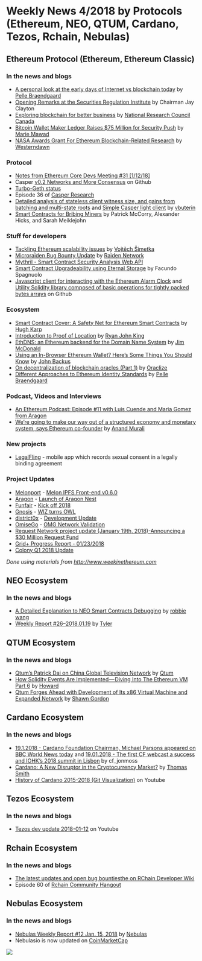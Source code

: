 ﻿# Weekly News 4/2018 by Protocols (Ethereum, NEO, QTUM, Cardano, Tezos, Rchain, Nebulas)

## Ethereum Protocol (Ethereum, Ethereum Classic)
### In the news and blogs
* [A personal look at the early days of Internet vs blockchain today](https://medium.com/@pelleb/personal-look-at-the-early-days-of-internet-vs-blockchain-today-590a98cb009f) by [Pelle Braendgaard](https://medium.com/@pelleb)
* [Opening Remarks at the Securities Regulation Institute](https://www.sec.gov/news/speech/speech-clayton-012218) by Chairman Jay Clayton
* [Exploring blockchain for better business](https://www.nrc-cnrc.gc.ca/eng/stories/2018/blockchains.html) by [National Research Council Canada](https://www.nrc-cnrc.gc.ca)
* [Bitcoin Wallet Maker Ledger Raises $75 Million for Security Push](https://www.bloomberg.com/news/articles/2018-01-18/bitcoin-wallet-maker-ledger-raises-75-million-for-security-push) by [Marie Mawad](https://twitter.com/Marie_a_Paris)
* [NASA Awards Grant For Ethereum Blockchain-Related Research](http://westerndawn.infos.st//index/nasa-awards-grant-ethereum-blockchain-related-research/) by [Westerndawn](http://westerndawn.infos.st)

### Protocol
* [Notes from Ethereum Core Devs Meeting #31 [1/12/18]](https://www.reddit.com/r/ethereum/comments/7s3bcx/notes_from_ethereum_core_devs_meeting_31_11218/)
* Casper [v0.2 Networks and More Consensus](https://github.com/ethereum/cbc-casper/releases/tag/0.2.0) on Github
* [Turbo-Geth status](https://medium.com/@akhounov/turbo-geth-status-534c10709206)
* Episode 36 of [Casper Research](https://www.youtube.com/watch?v=f8yZfUIk89g)
* [Detailed analysis of stateless client witness size, and gains from batching and multi-state roots](https://ethresear.ch/t/detailed-analysis-of-stateless-client-witness-size-and-gains-from-batching-and-multi-state-roots/862) and [Simple Casper light client](https://ethresear.ch/t/simple-casper-light-client/828) by [vbuterin](https://ethresear.ch/u/vbuterin/summary)
* [Smart Contracts for Bribing Miners](http://homepages.cs.ncl.ac.uk/patrick.mccorry/minerbribery.pdf) by Patrick McCorry, Alexander Hicks, and Sarah Meiklejohn

### Stuff for developers
* [Tackling Ethereum scalability issues](https://medium.com/giveth/tackling-ethereum-scalability-issues-29bd700b5060) by [Vojtěch Šimetka](https://medium.com/@vojtechsimetka)
* [Microraiden Bug Bounty Update](https://medium.com/@raiden_network/microraiden-bug-bounty-update-695fddd6433) by [
Raiden Network](https://medium.com/@raiden_network)
* [Mythril - Smart Contract Security Analysis Web API](https://www.topcoder.com/challenges/30061900)
* [Smart Contract Upgradeability using Eternal Storage](https://blog.zeppelinos.org/smart-contract-upgradeability-using-eternal-storage/) by Facundo Spagnuolo
* [Javascript client for interacting with the Ethereum Alarm Clock](https://github.com/ethereum-alarm-clock/eac.js) and [Utility Solidity library composed of basic operations for tightly packed bytes arrays](https://github.com/GNSPS/solidity-bytes-utils) on Github

### Ecosystem
* [Smart Contract Cover: A Safety Net for Ethereum Smart Contracts](https://medium.com/nexus-mutual/smart-contract-cover-55782407722c) by [Hugh Karp](https://medium.com/@hugh_karp)
* [Introduction to Proof of Location](https://blog.foam.space/introduction-to-proof-of-location-6b4c77928022) by [Ryan John King](https://blog.foam.space/@foamspace)
* [EthDNS: an Ethereum backend for the Domain Name System](https://medium.com/@jgm.orinoco/ethdns-an-ethereum-backend-for-the-domain-name-system-d52dabd904b3) by [Jim McDonald](https://medium.com/@jgm.orinoco)
* [Using an In-Browser Ethereum Wallet? Here’s Some Things You Should Know](https://blog.hellobloom.io/using-an-in-browser-ethereum-wallet-heres-some-things-you-should-know-e01304b977e3) by [John Backus](https://blog.hellobloom.io/@jbackus)
* [On decentralization of blockchain oracles (Part 1)](https://medium.com/@oraclize/on-decentralization-of-blockchain-oracles-94fb78598e79) by [Oraclize](https://medium.com/@oraclize)
* [Different Approaches to Ethereum Identity Standards](https://medium.com/uport/different-approaches-to-ethereum-identity-standards-a09488347c87) by [Pelle Braendgaard](https://medium.com/@pelleb)

### Podcast, Videos and Interviews  
* [An Ethereum Podcast: Episode #11 with Luis Cuende and Maria Gomez from Aragon](https://thebitcoinpodcast.com/an-ethereum-podcast-episode-11/)
* [We’re going to make our way out of a structured economy and monetary system, says Ethereum co-founder](https://factordaily.com/ethereum-joseph-lubin-interview-india/) by [Anand Murali](https://factordaily.com/author/anand/)

### New projects
* [LegalFling](https://legalfling.io/) - mobile app which records sexual consent in a legally binding agreement

### Project Updates
* [Melonport](https://melonport.com) - [Melon IPFS Front-end v0.6.0](https://medium.com/melonport-blog/melon-ipfs-front-end-v0-6-0-b87fff1a2c91)
* [Aragon](https://aragon.one/) - [Launch of Aragon Nest](https://blog.aragon.one/launch-of-aragon-nest-8d42d1a37595)
* [Funfair](https://funfair.io) - [Kick off 2018](https://funfair.io/january-update/)
* [Gnosis](https://gnosis.pm/) - [WIZ turns OWL](https://blog.gnosis.pm/wiz-turns-owl-813555100010)
* [district0x](https://district0x.io/) - [Development Update](https://blog.district0x.io/district0x-dev-update-january-23rd-2018-51c25b91e3b)
* [OmiseGo](https://omisego.network/) - [OMG Network Validation](https://blog.omisego.network/omg-network-validation-f935523086db)
* [Request Network project update (January 19th, 2018)-Announcing a $30 Million Request Fund](https://blog.request.network/request-network-project-update-january-19th-2018-announcing-a-30-million-request-fund-6a6f87d27d43)
* [Grid+ Progress Report - 01/23/2018](https://blog.gridplus.io/grid-progress-report-01-23-2018-a25c93803cd0)
* [Colony Q1 2018 Update](https://blog.colony.io/colony-q1-2018-update-f570b37071ac)

*Done using materials from http://www.weekinethereum.com*

## NEO Ecosystem
### In the news and blogs
* [A Detailed Explanation to NEO Smart Contracts Debugging](https://medium.com/neweconolab/a-detailed-explanation-to-neo-smart-contracts-debugging-9a2267fd1843) by [robbie wang](https://medium.com/@WangRobbie)
* [Weekly Report #26–2018.01.19](https://medium.com/proof-of-working/weekly-report-26-2018-01-19-b766ee379f52) by [Tyler](https://medium.com/@lllwvlvwlll)

## QTUM Ecosystem
### In the news and blogs
* [Qtum’s Patrick Dai on China Global Television Network](https://blog.qtum.org/qtums-patrick-dai-on-china-global-television-network-239a9f4baad5) by [Qtum](https://blog.qtum.org/@Qtum)
* [How Solidity Events Are Implemented — Diving Into The Ethereum VM Part 6](https://blog.qtum.org/how-solidity-events-are-implemented-diving-into-the-ethereum-vm-part-6-30e07b3037b9) by [Howard](https://blog.qtum.org/@hayeah)
* [Qtum Forges Ahead with Development of Its x86 Virtual Machine and Expanded Network](https://bitcoinmagazine.com/articles/qtum-forges-ahead-development-its-x86-virtual-machine-and-expanded-network/) by [Shawn Gordon](https://bitcoinmagazine.com/authors/shawn-gordon/)

## Cardano Ecosystem
### In the news and blogs
* [19.1.2018 - Cardano Foundation Chairman, Michael Parsons appeared on BBC World News today](https://forum.cardanohub.org/t/19-1-2018-cardano-foundation-chairman-michael-parsons-appeared-on-bbc-world-news-today/6532) and [19.01.2018 - The first CF webcast a success and IOHK’s 2018 summit in Lisbon](https://forum.cardanohub.org/t/19-01-2018-the-first-cf-webcast-a-success-and-iohk-s-2018-summit-in-lisbon/6524) by cf_jonmoss
* [Cardano: A New Disruptor in the Cryptocurrency Market?](https://themarketmogul.com/cardano-disruptor-cryptocurrency-market/) by [Thomas Smith](https://themarketmogul.com/author/thomassmith/)
* [History of Cardano 2015-2018 (Git Visualization)](https://www.youtube.com/watch?v=YtSfJqP04cQ) on Youtube

## Tezos Ecosystem
### In the news and blogs
* [Tezos dev update 2018-01-12](https://www.youtube.com/watch?v=NdR4YpkK_HQ&feature=youtu.be&a=) on Youtube

## Rchain Ecosystem
### In the news and blogs
* [The latest updates and open bug bountiesthe on RChain Developer Wiki](https://rchain.atlassian.net/wiki/spaces/CORE/overview)
* Episode 60 of [Rchain Community Hangout](https://www.youtube.com/watch?v=LzLkc6ihLmQ)


## Nebulas Ecosystem
### In the news and blogs
* [Nebulas Weekly Report #12 Jan. 15, 2018](https://medium.com/nebulasio/nebulas-weekly-report-12-jan-15-2018-675cf0fcafe5) by [Nebulas](https://medium.com/@nebulasio)
* Nebulasio is now updated on [CoinMarketCap](https://coinmarketcap.com/currencies/nebulas-token/)


[![](https://steemitimages.com/DQmdkWT6cCPVYNzZASwHD3WZ5hKpHQv7927MvBt8wRYDDEC/image.png)](http://company.cyber.fund/#newsletter)
